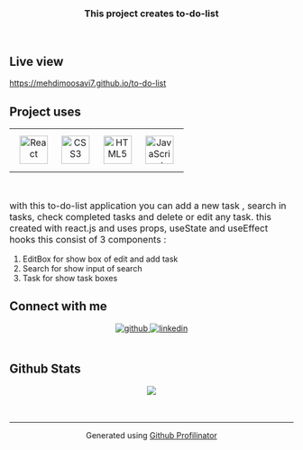 ### <div align="center">This project creates to-do-list </div>  
  

<br/>  

## Live view
<a href="https://mehdimoosavi7.github.io/to-do-list" target="_blank">
  https://mehdimoosavi7.github.io/to-do-list
</a>

## Project uses  
<table><tr><td valign="top">

<div align="center">  
<a href="https://reactjs.org/" target="_blank"><img style="margin: 10px" src="https://profilinator.rishav.dev/skills-assets/react-original-wordmark.svg" alt="React" height="50" /></a>  
<a href="https://www.w3schools.com/css/" target="_blank"><img style="margin: 10px" src="https://profilinator.rishav.dev/skills-assets/css3-original-wordmark.svg" alt="CSS3" height="50" /></a>  
<a href="https://en.wikipedia.org/wiki/HTML5" target="_blank"><img style="margin: 10px" src="https://profilinator.rishav.dev/skills-assets/html5-original-wordmark.svg" alt="HTML5" height="50" /></a>  
<a href="https://www.javascript.com/" target="_blank"><img style="margin: 10px" src="https://profilinator.rishav.dev/skills-assets/javascript-original.svg" alt="JavaScript" height="50" /></a>  
</div>

</td></tr></table>  

<br/>  

<p style="font-size: 1rem;">
  with this to-do-list application you can add a new task , search in tasks, check completed tasks and delete or edit any task.
  this created with react.js and uses props, useState and useEffect hooks
  this consist of 3 components :
</p>
<ol>
  <li>EditBox for show box of edit and add task</li>
  <li>Search for show input of search</li>
  <li>Task for show task boxes</li>
</ol>

## Connect with me  
<div align="center">
<a href="https://github.com/mehdimoosavi7" target="_blank">
<img src=https://img.shields.io/badge/github-%2324292e.svg?&style=for-the-badge&logo=github&logoColor=white alt=github style="margin-bottom: 5px;" />
</a>
<a href="https://linkedin.com/in/mehdimousavipanah" target="_blank">
<img src=https://img.shields.io/badge/linkedin-%231E77B5.svg?&style=for-the-badge&logo=linkedin&logoColor=white alt=linkedin style="margin-bottom: 5px;" />
</a>  
</div>  
  

<br/>  


## Github Stats  
<div align="center"><img src="https://github-readme-stats.vercel.app/api?username=mehdimoosavi7&show_icons=true&count_private=true&hide_border=true" align="center" /></div>  

<br/>  




<br />

----
<div align="center">Generated using <a href="https://profilinator.rishav.dev/" target="_blank">Github Profilinator</a></div>
